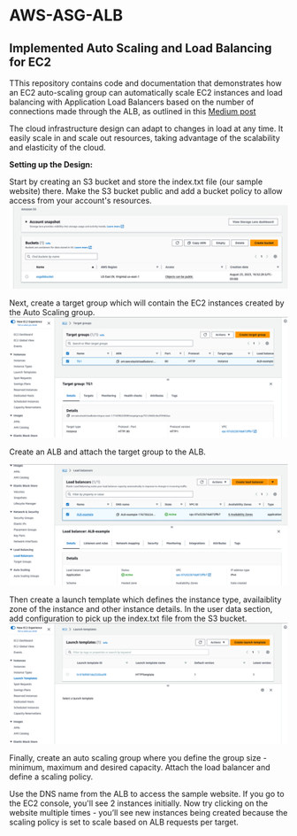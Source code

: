 # AWS-ASG-ALB
## Implemented Auto Scaling and Load Balancing for EC2

TThis repository contains code and documentation that demonstrates how an EC2 auto-scaling group can automatically scale EC2 instances and load balancing with Application Load Balancers based on the number of connections made through the ALB, as outlined in this [Medium post](https://medium.com/@mailshraddha8/automatic-scaling-and-load-balancing-with-ec2-and-alb-a0c3de7c1bf8)

 The cloud infrastructure design  can adapt to changes in load at any time. It easily scale in and scale out resources, taking advantage of the scalability and elasticity of the cloud.    

**Setting up the Design:**

Start by creating an S3 bucket and store the index.txt file (our sample website) there. Make the S3 bucket public and add a bucket policy to allow access from your account's resources.  
![sc1](./Screenshots/Pasted%20Graphic.png)  


Next, create a target group which will contain the EC2 instances created by the Auto Scaling group. 
![sc2](./Screenshots/Pasted%20Graphic%201.png)  

Create an ALB and attach the target group to the ALB.    

![sc3](./Screenshots/Pasted%20Graphic%202.png)  


Then create a launch template which defines the instance type, availaiblity zone of the instance and other instance details. In the user data section, add configuration to pick up the index.txt file from the S3 bucket.   
  ![sc4](./Screenshots/Pasted%20Graphic%203.png)   


Finally, create an auto scaling group where you define the group size - minimum, maximum and desired capacity. Attach the load balancer and define a scaling policy.   
 

Use the DNS name from the ALB to access the sample website. If you go to the EC2 console, you'll see 2 instances initially. Now try clicking on the website multiple times - you’ll see new instances being created because the scaling policy is set to scale based on ALB requests per target.  




